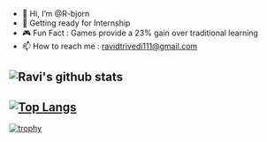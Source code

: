 - 👋 Hi, I’m @R-bjorn
- 👀 Getting ready for Internship
- :video_game: Fun Fact : Games provide a 23% gain over traditional learning
- 📫 How to reach me : ravidtrivedi111@gmail.com

![Ravi's github stats](https://github-readme-stats.vercel.app/api?username=r-bjorn&include_all_commits&count_private=true&show_icons=true&theme=tokyonight)
---------------------------
[![Top Langs](https://github-readme-stats.vercel.app/api/top-langs/?username=r-bjorn&hide=shaderlab,hlsl&layout=compact)](https://github.com/r-bjorn/github-readme-stats)
---------------------------
[![trophy](https://github-profile-trophy.vercel.app/?username=r-bjorn&theme=monokai&margin-w=15&margin-h=15&&no-frame=true&row=1)](https://github.com/r-bjorn/github-profile-trophy)

